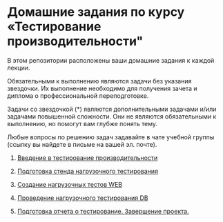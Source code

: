 # Домашние задания по курсу «Тестирование производительности"

В этом репозитории расположены ваши домашние задания к каждой лекции. 

Обязательными к выполнению являются задачи без указания звездочки. Их выполнение необходимо для получения зачета и диплома о профессиональной переподготовке.

Задачи со звездочкой (*) являются дополнительными задачами и/или задачами повышенной сложности. Они не являются обязательными к выполнению, но помогут вам глубже понять тему.

Любые вопросы по решению задач задавайте в чате учебной группы (ссылку вы найдете в письме на вашей эл. почте).



1. [Введение в тестирование производительности](homework_lecture1.md)

2. [Подготовка стенда нагрузочного тестирования](homework_lecture2.md)

3. [Создание нагрузочных тестов WEB](homework_lecture3.md)

4. [Проведение нагрузочного тестирования DB](homework_lecture4.md)

5. [Подготовка отчета о тестирование. Завершение проекта. ](homework_lecture5.md)
